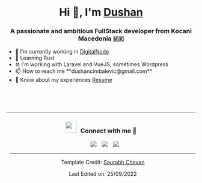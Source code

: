 <h1 align="center">Hi 👋, I'm <a href="https://linktr.ee/dushanc" target="blank">
Dushan</a></h1>
<h3 align="center">A passionate and ambitious FullStack developer from Kocani Macedonia 🇲🇰</h3>


<div>
<ul>
<li> 🔭 I’m currently working in <a href="https://digitalnode.com/" target="blank">DigitalNode</a> </li>
<li> 🧠 Learning Rust</li>
<li> ⚙️ I’m working with Laravel and VueJS, sometimes Wordpress </li>
<li> 📫 How to reach me **dushancimbalevic@gmail.com** </li>
<li> 📄 Know about my experiences <a href="https://dushanc.me" target="blank">Resume</a>	</li>
</ul>	

</div>
<br/>
<br/>
<br/>
<hr/>
<h3 align="center" > <img src="https://media.giphy.com/media/iY8CRBdQXODJSCERIr/giphy.gif" width="30" height="30" style="margin-right: 10px;">Connect with me 🤝 </h3>

<p align="center">

 <div align="center"  class="icons-social" style="margin-left: 10px;">
       <a style="margin-left: 10px;"  target="_blank" href="https://www.linkedin.com/in/dushan-cimbaljevic/">
			<img src="https://img.icons8.com/doodle/40/000000/linkedin--v2.png"></a>
        <a style="margin-left: 10px;" target="_blank" href="https://gitlab.com/dushanC">
		<img src="https://img.icons8.com/doodle/40/000000/gitlab--v2.png"></a>
	 <a style="margin-left: 10px;" target="_blank" href="https://x.com/_dushan_c">
		<img src="https://img.icons8.com/doodle/40/000000/twitter--v2.png"></a>
  

</p>

---

Template Credit: [Saurabh Chavan](https://github.com/100rabhcsmc)

Last Edited on: 25/09/2022
